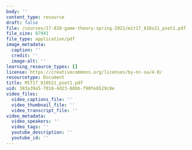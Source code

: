 ```yaml
---
body: ''
content_type: resource
draft: false
file: /courses/17-810-game-theory-spring-2021/mit17_810s21_pset1.pdf
file_size: 87941
file_type: application/pdf
image_metadata:
  caption: ''
  credit: ''
  image-alt: ''
learning_resource_types: []
license: https://creativecommons.org/licenses/by-nc-sa/4.0/
resourcetype: Document
title: MIT17_810S21_pset1.pdf
uid: 383a39a5-7018-4d23-88bb-f90fe6529c8e
video_files:
  video_captions_file: ''
  video_thumbnail_file: ''
  video_transcript_file: ''
video_metadata:
  video_speakers: ''
  video_tags: ''
  youtube_description: ''
  youtube_id: ''
---
```

